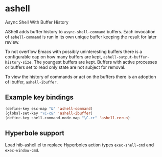 # ashell
Async Shell With Buffer History

AShell adds buffer history to `async-shell-command` buffers. Each
invocation of `ashell-command` is run in its own unique buffer keeping
the result for later review.

To not overflow Emacs with possibly uninteresting buffers there is a
configurable cap on how many buffers are kept,
`ashell-output-buffer-history-size`. The youngest buffers are kept.
Buffers with active processes or buffers set to read only state are
not subject for removal.

To view the history of commands or act on the buffers there is an
adoption of ibuffer, `ashell-ibuffer`.

## Example key bindings

```el
(define-key esc-map "&" 'ashell-command)
(global-set-key "\C-c&" 'ashell-ibuffer)
(define-key shell-command-mode-map "\C-cr" 'ashell-rerun)
```

## Hyperbole support

Load hib-ashell.el to replace Hyperboles action types `exec-shell-cmd`
and `exec-window-cmd`.

